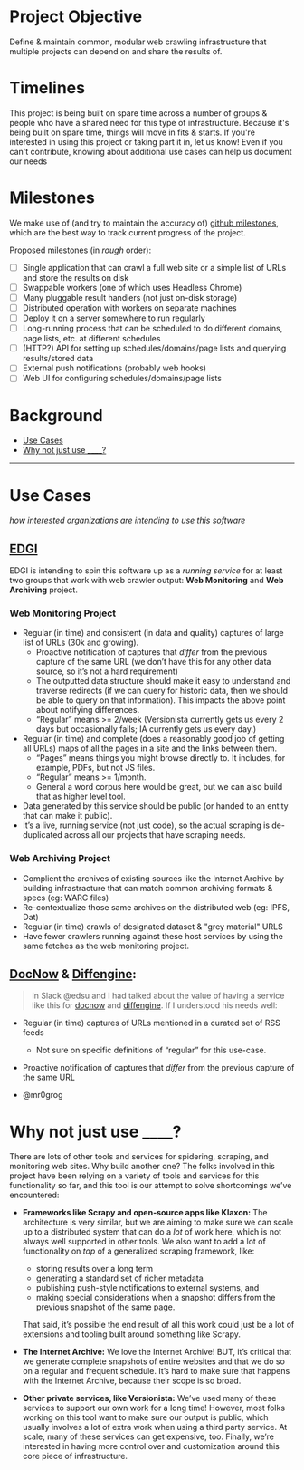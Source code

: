 
# Project Objective
Define & maintain common, modular web crawling infrastructure that multiple projects can depend on and share the results of.

# Timelines
This project is being built on spare time across a number of groups & people who have a shared need for this type of infrastructure. Because it's being built on spare time, things will move in fits & starts. If you're interested in using this project or taking part it in, let us know! Even if you can't contribute, knowing about additional use cases can help us document our needs

# Milestones
We make use of (and try to maintain the accuracy of) [github milestones](https://github.com/qri-io/walk/milestones), which are the best way to track current progress of the project.

Proposed milestones (in *rough* order):

- [ ] Single application that can crawl a full web site or a simple list of URLs and store the results on disk
- [ ] Swappable workers (one of which uses Headless Chrome)
- [ ] Many pluggable result handlers (not just on-disk storage)
- [ ] Distributed operation with workers on separate machines
- [ ] Deploy it on a server somewhere to run regularly
- [ ] Long-running process that can be scheduled to do different domains, page lists, etc. at different schedules
- [ ] (HTTP?) API for setting up schedules/domains/page lists and querying results/stored data
- [ ] External push notifications (probably web hooks)
- [ ] Web UI for configuring schedules/domains/page lists

# Background

- [Use Cases](#use-cases)
- [Why not just use ____?](#why-not-just-use-____)

** **

# Use Cases
_how interested organizations are intending to use this software_

## [EDGI](https://envirodatagov.org)
EDGI is intending to spin this software up as a _running service_ for at least two groups that work with web crawler output: **Web Monitoring** and **Web Archiving** project.

### Web Monitoring Project
- Regular (in time) and consistent (in data and quality) captures of large list of URLs (30k and growing).
    - Proactive notification of captures that *differ* from the previous capture of the same URL (we don’t have this for any other data source, so it’s not a hard requirement)
    - The outputted data structure should make it easy to understand and traverse redirects (if we can query for historic data, then we should be able to query on that information). This impacts the above point about notifying differences.
    - “Regular” means >= 2/week (Versionista currently gets us every 2 days but occasionally fails; IA currently gets us every day.)
- Regular (in time) and complete (does a reasonably good job of getting all URLs) maps of all the pages in a site and the links between them.
    - “Pages” means things you might browse directly to. It includes, for example, PDFs, but not JS files.
    - “Regular” means >= 1/month.
    - General a word corpus here would be great, but we can also build that as higher level tool.
- Data generated by this service should be public (or handed to an entity that can make it public).
- It’s a live, running service (not just code), so the actual scraping is de-duplicated across all our projects that have scraping needs.

### Web Archiving Project
- Complient the archives of existing sources like the Internet Archive by building infrastracture that can match common archiving formats & specs (eg: WARC files)
- Re-contextualize those same archives on the distributed web (eg: IPFS, Dat)
- Regular (in time) crawls of designated dataset & "grey material" URLS
- Have fewer crawlers running against these host services by using the same fetches as the web monitoring project.

## [DocNow](https://github.com/DocNow) & [Diffengine](https://github.com/DocNow/diffengine):

> In Slack @edsu and I had talked about the value of having a service like this for [docnow](https://github.com/DocNow) and [diffengine](https://github.com/DocNow/diffengine). If I understood his needs well:
- Regular (in time) captures of URLs mentioned in a curated set of RSS feeds
    - Not sure on specific definitions of “regular” for this use-case.
- Proactive notification of captures that *differ* from the previous capture of the same URL

- @mr0grog

# Why not just use ____?

There are lots of other tools and services for spidering, scraping, and monitoring web sites. Why build another one? The folks involved in this project have been relying on a variety of tools and services for this functionality so far, and this tool is our attempt to solve shortcomings we’ve encountered:

- **Frameworks like Scrapy and open-source apps like Klaxon:** The architecture is very similar, but we are aiming to make sure we can scale up to a distributed system that can do a *lot* of work here, which is not always well supported in other tools. We also want to add a lot of functionality on *top* of a generalized scraping framework, like:
    - storing results over a long term
    - generating a standard set of richer metadata
    - publishing push-style notifications to external systems, and
    - making special considerations when a snapshot differs from the previous snapshot of the same page.

    That said, it’s possible the end result of all this work could just be a lot of extensions and tooling built around something like Scrapy.

- **The Internet Archive:** We love the Internet Archive! BUT, it’s critical that we generate complete snapshots of entire websites and that we do so on a regular and frequent schedule. It’s hard to make sure that happens with the Internet Archive, because their scope is so broad.

- **Other private services, like Versionista:** We’ve used many of these services to support our own work for a long time! However, most folks working on this tool want to make sure our output is public, which usually involves a lot of extra work when using a third party service. At scale, many of these services can get expensive, too. Finally, we’re interested in having more control over and customization around this core piece of infrastructure.
